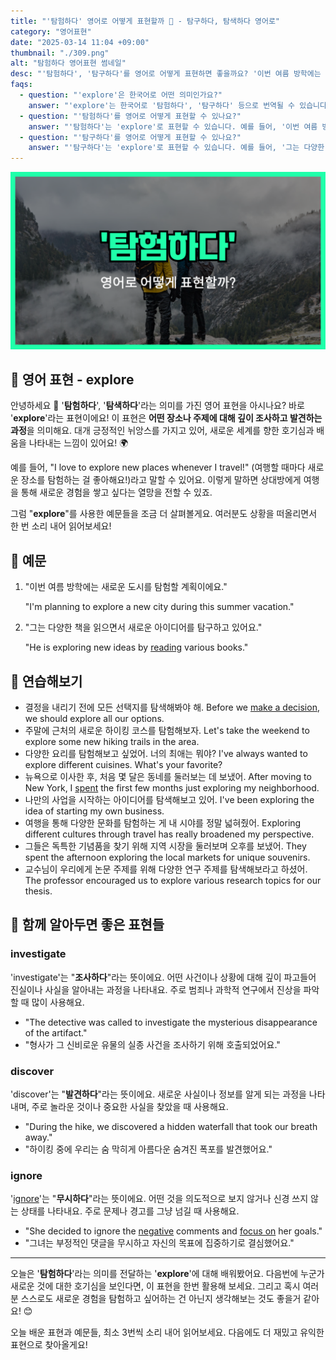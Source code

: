 ```yaml
---
title: "'탐험하다' 영어로 어떻게 표현할까 🧭 - 탐구하다, 탐색하다 영어로"
category: "영어표현"
date: "2025-03-14 11:04 +09:00"
thumbnail: "./309.png"
alt: "탐험하다 영어표현 썸네일"
desc: "'탐험하다', '탐구하다'를 영어로 어떻게 표현하면 좋을까요? '이번 여름 방학에는 새로운 도시를 탐험할 계획이에요.', '그는 다양한 책을 읽으면서 새로운 아이디어를 탐구하고 있어요.' 등을 영어로 표현하는 법을 배워봅시다. 다양한 예문을 통해서 연습하고 본인의 표현으로 만들어 보세요."
faqs:
  - question: "'explore'은 한국어로 어떤 의미인가요?"
    answer: "'explore'는 한국어로 '탐험하다', '탐구하다' 등으로 번역될 수 있습니다. 이 표현은 어떤 장소나 주제에 대해 깊이 조사하고 발견하는 과정을 나타냅니다."
  - question: "'탐험하다'를 영어로 어떻게 표현할 수 있나요?"
    answer: "'탐험하다'는 'explore'로 표현할 수 있습니다. 예를 들어, '이번 여름 방학에는 새로운 도시를 탐험할 계획이에요'는 'I'm planning to explore a new city during this summer vacation'으로 말할 수 있습니다."
  - question: "'탐구하다'를 영어로 어떻게 표현할 수 있나요?"
    answer: "'탐구하다'는 'explore'로 표현할 수 있습니다. 예를 들어, '그는 다양한 책을 읽으면서 새로운 아이디어를 탐구하고 있어요'는 'He is exploring new ideas by reading various books'로 말할 수 있습니다."
---
```


![탐험하다 영어표현 썸네일](./309.png)

## 🌟 영어 표현 - explore

안녕하세요 👋 '**탐험하다**', '**탐색하다**'라는 의미를 가진 영어 표현을 아시나요? 바로 '**explore**'라는 표현이에요! 이 표현은 **어떤 장소나 주제에 대해 깊이 조사하고 발견하는 과정**을 의미해요. 대개 긍정적인 뉘앙스를 가지고 있어, 새로운 세계를 향한 호기심과 배움을 나타내는 느낌이 있어요! 🌍

예를 들어, "I love to explore new places whenever I travel!" (여행할 때마다 새로운 장소를 탐험하는 걸 좋아해요!)라고 말할 수 있어요. 이렇게 말하면 상대방에게 여행을 통해 새로운 경험을 쌓고 싶다는 열망을 전할 수 있죠.

그럼 "**explore**"를 사용한 예문들을 조금 더 살펴볼게요. 여러분도 상황을 떠올리면서 한 번 소리 내어 읽어보세요!

## 📖 예문

1. "이번 여름 방학에는 새로운 도시를 탐험할 계획이에요."

   "I'm planning to explore a new city during this summer vacation."

2. "그는 다양한 책을 읽으면서 새로운 아이디어를 탐구하고 있어요."

   "He is exploring new ideas by [reading](/blog/in-english/436.read/) various books."

## 💬 연습해보기

<ul data-interactive-list>
  <li data-interactive-item>
    <span data-toggler>결정을 내리기 전에 모든 선택지를 탐색해봐야 해.</span>
    <span data-answer>Before we <a href="/blog/vocab-1/010.make-a-decision/">make a decision</a>, we should explore all our options.</span>
  </li>
  <li data-interactive-item>
    <span data-toggler>주말에 근처의 새로운 하이킹 코스를 탐험해보자.</span>
    <span data-answer>Let's take the weekend to explore some new hiking trails in the area.</span>
  </li>
  <li data-interactive-item>
    <span data-toggler>다양한 요리를 탐험해보고 싶었어. 너의 최애는 뭐야?</span>
    <span data-answer>I've always wanted to explore different cuisines. What's your favorite?</span>
  </li>
  <li data-interactive-item>
    <span data-toggler>뉴욕으로 이사한 후, 처음 몇 달은 동네를 둘러보는 데 보냈어.</span>
    <span data-answer>After moving to New York, I <a href="/blog/in-english/258.spend/">spent</a> the first few months just exploring my neighborhood.</span>
  </li>
  <li data-interactive-item>
    <span data-toggler>나만의 사업을 시작하는 아이디어를 탐색해보고 있어.</span>
    <span data-answer>I've been exploring the idea of starting my own business.</span>
  </li>
  <li data-interactive-item>
    <span data-toggler>여행을 통해 다양한 문화를 탐험하는 게 내 시야를 정말 넓혀줬어.</span>
    <span data-answer>Exploring different cultures through travel has really broadened my perspective.</span>
  </li>
  <li data-interactive-item>
    <span data-toggler>그들은 독특한 기념품을 찾기 위해 지역 시장을 둘러보며 오후를 보냈어.</span>
    <span data-answer>They spent the afternoon exploring the local markets for unique souvenirs.</span>
  </li>
  <li data-interactive-item>
    <span data-toggler>교수님이 우리에게 논문 주제를 위해 다양한 연구 주제를 탐색해보라고 하셨어.</span>
    <span data-answer>The professor encouraged us to explore various research topics for our thesis.</span>
  </li>
</ul>

## 🤝 함께 알아두면 좋은 표현들

### investigate

'investigate'는 "**조사하다**"라는 뜻이에요. 어떤 사건이나 상황에 대해 깊이 파고들어 진실이나 사실을 알아내는 과정을 나타내요. 주로 범죄나 과학적 연구에서 진상을 파악할 때 많이 사용해요.

- "The detective was called to investigate the mysterious disappearance of the artifact."
- "형사가 그 신비로운 유물의 실종 사건을 조사하기 위해 호출되었어요."

### discover

'discover'는 "**발견하다**"라는 뜻이에요. 새로운 사실이나 정보를 알게 되는 과정을 나타내며, 주로 놀라운 것이나 중요한 사실을 찾았을 때 사용해요.

- "During the hike, we discovered a hidden waterfall that took our breath away."
- "하이킹 중에 우리는 숨 막히게 아름다운 숨겨진 폭포를 발견했어요."

### ignore

'[ignore](/blog/in-english/348.ignore/)'는 "**무시하다**"라는 뜻이에요. 어떤 것을 의도적으로 보지 않거나 신경 쓰지 않는 상태를 나타내요. 주로 문제나 경고를 그냥 넘길 때 사용해요.

- "She decided to ignore the [negative](/blog/in-english/473.negative/) comments and [focus on](/blog/in-english/186.focus-on/) her goals."
- "그녀는 부정적인 댓글을 무시하고 자신의 목표에 집중하기로 결심했어요."

---

오늘은 '**탐험하다**'라는 의미를 전달하는 '**explore**'에 대해 배워봤어요. 다음번에 누군가 새로운 것에 대한 호기심을 보인다면, 이 표현을 한번 활용해 보세요. 그리고 혹시 여러분 스스로도 새로운 경험을 탐험하고 싶어하는 건 아닌지 생각해보는 것도 좋을거 같아요! 😊

오늘 배운 표현과 예문들, 최소 3번씩 소리 내어 읽어보세요. 다음에도 더 재밌고 유익한 표현으로 찾아올게요!
